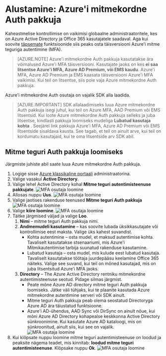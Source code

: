 <properties
    pageTitle="Saada alustamine Azure mitmekordne Auth pakkuja | Microsoft Azure'i"
    description="Saate teada, kuidas luua Azure mitmekordne Auth pakkuja."
    services="multi-factor-authentication"
    documentationCenter=""
    authors="kgremban"
    manager="femila"
    editor="yossib"/>

<tags
    ms.service="multi-factor-authentication"
    ms.workload="identity"
    ms.tgt_pltfrm="na"
    ms.devlang="na"
    ms.topic="get-started-article"
    ms.date="10/14/2016"
    ms.author="kgremban"/>



# <a name="getting-started-with-an-azure-multi-factor-auth-provider"></a>Alustamine: Azure'i mitmekordne Auth pakkuja
Kaheastmelise kontrollimise on vaikimisi globaalne administraatoritele, kes on Azure Active Directory ja Office 365 kasutajatele saadaval. Aga kui soovite [täpsemate](multi-factor-authentication-whats-next.md) funktsioonide siis peaks osta täisversiooni Azure'i mitme teguriga autentimine (MFA).

> [AZURE.NOTE]  Azure'i mitmekordne Auth pakkuja kasutatakse ära võimalused Azure'i MFA täisversiooni. Kasutajate jaoks on kes **ei saa litsentse Azure'i MFA, Azure AD Premium, või EMS kaudu**.  Azure'i MFA, Azure AD Premium ja EMS kaasata täisversiooni Azure'i MFA vaikimisi.  Kui teil on litsentse, siis pole vaja Azure mitmekordne Auth pakkuja.

Azure'i mitmekordne Auth osutaja on vajalik SDK alla laadida.

> [AZURE.IMPORTANT]  SDK allalaadimiseks luua Azure mitmekordne Auth pakkuja isegi juhul, kui teil on Azure MFA, AAD Premium või EMS litsentsid.  Kui loote Azure mitmekordne Auth pakkuja selleks ja juba litsentse, kindlasti pakkuja loomiseks mudeliga **Lubatud kasutaja kohta** . Seejärel link pakkuja Azure'i MFA, Azure AD Premium või EMS litsentside sisaldava kausta.  See tagab, et teil on ainult arve, kui teil on kordumatu kasutajaid, kui te oma litsentside arv SDK abil.


## <a name="to-create-a-multi-factor-auth-provider"></a>Mitme teguri Auth pakkuja loomiseks

Järgmiste juhiste abil saate luua Azure mitmekordne Auth pakkuja.

1. Logige sisse [Azure klassikaline portaali](https://manage.windowsazure.com) administraatorina.
2. Valige vasakul **Active Directory**.
3. Valige lehel Active Directory kohal **Mitme teguri autentimisteenuse pakkujate**.
![MFA osutaja loomine](./media/multi-factor-authentication-get-started-auth-provider/authprovider1.png)
4. Allosas nuppu **Uus**.
![MFA osutaja loomine](./media/multi-factor-authentication-get-started-auth-provider/authprovider2.png)
5. Valige jaotises rakenduse teenused **Mitme teguri Auth pakkuja**
![MFA osutaja loomine](./media/multi-factor-authentication-get-started-auth-provider/authprovider3.png)
6. Valige **kiire loomine**.
![MFA osutaja loomine](./media/multi-factor-authentication-get-started-auth-provider/authprovider4.png)
5. Täitke järgmised väljad ja valige **Loo**.
    1. **Nimi** – mitme teguri Auth pakkuja nimi.
    2. **Andmemudeli kasutamine** – kas soovite lubada üksikkasutajate või kontrollimise eest maksta. Valige üks kahest suvandist.
        - Kohta autentimine – osta mudel, et maksud autentimise kohta. Tavaliselt kasutatakse stsenaariumi, mis Azure'i Mitmikautentimise tarbija suunatud rakenduse kasutamine.
        - Lubatud kasutaja – osta mudel, mis kulude eest lubatud kasutaja. Tavaliselt kasutatakse töötaja juurdepääsu keelamine Office 365 näiteks. Valige see suvand, kui teil on mõned kasutajad, mis on juba litsentsitud Azure'i MFA jaoks.
    2. **Directory** – The Azure Active Directory rentniku mitmekordne autentimisteenuse seotud. Pidage silmas järgmist.
        - Peate mõne Azure AD directory mitme teguri Auth pakkuja loomiseks. Jätke väli tühjaks, kui te plaanite kasutada Azure mitmekordne autentimine serveri või SDK ainult.
        - Mitme teguri Auth pakkuja peab olema seostatud Directoryga Azure AD ära täiustatud funktsioone.
        - Azure'i AD-ühendus, AAD Sync või DirSync on ainult nõue, kui mõni Azure AD Directory kohapealse keskkonna Active Directory sünkroonimine.  Kui kasutate Azure AD kataloogi, mis on sünkroonitud, ainult siis, kui see on vajalik.
![MFA osutaja loomine](./media/multi-factor-authentication-get-started-auth-provider/authprovider5.png)
5. Kui klõpsate nuppu loomine mitme teguri autentimisteenuse on loodud ja peaksite nägema teadet, mis kinnitab: **loodud mitme teguri autentimisteenuse**. Klõpsake nuppu **Ok**.
![MFA osutaja loomine](./media/multi-factor-authentication-get-started-auth-provider/authprovider6.png)
